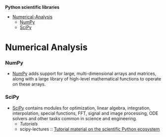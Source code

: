 **Python scientific libraries**

* [Numerical-Analysis](#numericalanalysis)
   * [NumPy](#numpy)
   * [SciPy](#scipy)

# Numerical Analysis
### NumPy
* [NumPy](http://www.numpy.org) adds support for large, multi-dimensional arrays and matrices, along with a large library of high-level mathematical functions to operate on these arrays. 

### SciPy
* [SciPy](http://www.scipy.org) contains modules for optimization, linear algebra, integration, interpolation, special functions, FFT, signal and image processing, ODE solvers and other tasks common in science and engineering.
   * _Tutorials_
   * scipy-lectures :: [Tutorial material on the scientific Python ecosystem](http://scipy-lectures.github.io)


